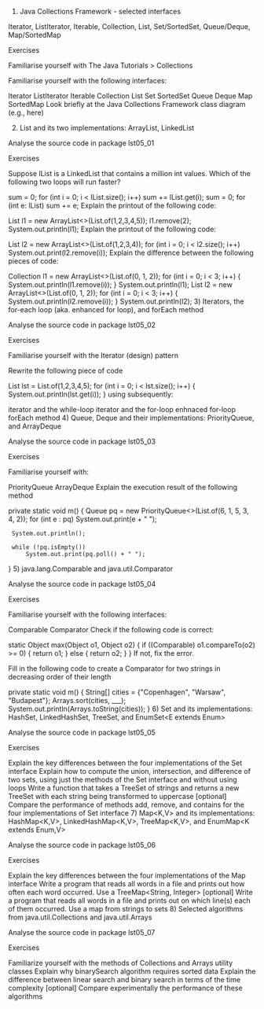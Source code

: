 1) Java Collections Framework - selected interfaces

Iterator, ListIterator, Iterable, Collection, List, Set/SortedSet, Queue/Deque, Map/SortedMap

Exercises

Familiarise yourself with The Java Tutorials > Collections

Familiarise yourself with the following interfaces:

Iterator
ListIterator
Iterable
Collection
List
Set
SortedSet
Queue
Deque
Map
SortedMap
Look briefly at the Java Collections Framework class diagram
(e.g., here)

2) List<E> and its two implementations: ArrayList<E>, LinkedList<E>

Analyse the source code in package lst05_01

Exercises

Suppose lList is a LinkedList that contains a million int values. Which of the following two loops will run faster?

sum = 0;
for (int i = 0; i < lList.size(); i++)
sum += lList.get(i);
sum = 0;
for (int e: lList)
sum += e;
Explain the printout of the following code:

List<Integer> l1 = new ArrayList<>(List.of(1,2,3,4,5));
l1.remove(2);
System.out.println(l1);
Explain the printout of the following code:

List<Integer> l2 = new ArrayList<>(List.of(1,2,3,4));
for (int i = 0; i < l2.size(); i++)
System.out.print(l2.remove(i));
Explain the difference between the following pieces of code:

Collection<Integer> l1 = new ArrayList<>(List.of(0, 1, 2));
for (int i = 0; i < 3; i++) {
System.out.println(l1.remove(i));
}
System.out.println(l1);
List<Integer> l2 = new ArrayList<>(List.of(0, 1, 2));
for (int i = 0; i < 3; i++) {
System.out.println(l2.remove(i));
}
System.out.println(l2);
3) Iterators, the for-each loop (aka. enhanced for loop), and forEach method

Analyse the source code in package lst05_02

Exercises

Familiarise yourself with the Iterator (design) pattern

Rewrite the following piece of code

List<Integer> lst = List.of(1,2,3,4,5);
for (int i = 0; i < lst.size(); i++) {
System.out.println(lst.get(i));
}
using subsequently:

iterator and the while-loop
iterator and the for-loop
enhnaced for-loop
forEach method
4) Queue<E>, Deque<E> and their implementations: PriorityQueue<E>, and ArrayDeque<E>

Analyse the source code in package lst05_03

Exercises

Familiarise yourself with:

PriorityQueue
ArrayDeque
Explain the execution result of the following method

private static void m() {
Queue<Integer> pq = new PriorityQueue<>(List.of(6, 1, 5, 3, 4, 2));
for (int e : pq)
System.out.print(e + " ");

     System.out.println();

     while (!pq.isEmpty())
         System.out.print(pq.poll() + " ");
}
5) java.lang.Comparable and java.util.Comparator

Analyse the source code in package lst05_04

Exercises

Familiarise yourself with the following interfaces:

Comparable
Comparator
Check if the following code is correct:

static Object max(Object o1, Object o2) {
if ((Comparable) o1.compareTo(o2) >= 0) {
return o1;
} else {
return o2;
}
}
If not, fix the error.

Fill in the following code to create a Comparator for two strings in decreasing order of their length

private static void m() {
String[] cities = {"Copenhagen", "Warsaw", "Budapest"};
Arrays.sort(cities, ___);
System.out.println(Arrays.toString(cities));
}
6) Set<E> and its implementations: HashSet<E>, LinkedHashSet<E>, TreeSet<E>, and EnumSet<E extends Enum<E>>

Analyse the source code in package lst05_05

Exercises

Explain the key differences between the four implementations of the Set interface
Explain how to compute the union, intersection, and difference of two sets, using just the methods of the Set interface and without using loops
Write a function that takes a TreeSet of strings and returns a new TreeSet with each string being transformed to uppercase
[optional] Compare the performance of methods add, remove, and contains for the four implementations of Set interface
7) Map<K,V> and its implementations: HashMap<K,V>, LinkedHashMap<K,V>, TreeMap<K,V>, and EnumMap<K extends Enum<K>,V>

Analyse the source code in package lst05_06

Exercises

Explain the key differences between the four implementations of the Map interface
Write a program that reads all words in a file and prints out how often each word occurred. Use a TreeMap<String, Integer>
[optional] Write a program that reads all words in a file and prints out on which line(s) each of them occurred. Use a map from strings to sets
8) Selected algorithms from java.util.Collections and java.util.Arrays

Analyse the source code in package lst05_07

Exercises

Familiarize yourself with the methods of Collections and Arrays utility classes
Explain why binarySearch algorithm requires sorted data
Explain the difference between linear search and binary search in terms of the time complexity
[optional] Compare experimentally the performance of these algorithms
